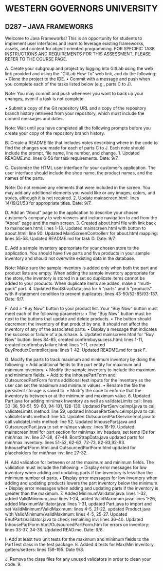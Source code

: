 # WESTERN GOVERNORS UNIVERSITY 
## D287 – JAVA FRAMEWORKS
Welcome to Java Frameworks! This is an opportunity for students to implement user interfaces and learn to leverage existing frameworks, assets, and content for object-oriented programming.
FOR SPECIFIC TASK INSTRUCTIONS AND REQUIREMENTS FOR THIS ASSESSMENT, PLEASE REFER TO THE COURSE PAGE.

A.  Create your subgroup and project by logging into GitLab using the web link provided and using the “GitLab How-To” web link, and do the following:
•  Clone the project to the IDE.
•  Commit with a message and push when you complete each of the tasks listed below (e.g., parts C to J).

Note: You may commit and push whenever you want to back up your changes, even if a task is not complete.

•  Submit a copy of the Git repository URL and a copy of the repository branch history retrieved from your repository, which must include the commit messages and dates.

Note: Wait until you have completed all the following prompts before you create your copy of the repository branch history.

B.  Create a README file that includes notes describing where in the code to find the changes you made for each of parts C to J. Each note should include the prompt, file name, line number, and change.
    1. Updated README.md: lines 6-56 for task requirements. Date: 9/7.

C.  Customize the HTML user interface for your customer’s application. The user interface should include the shop name, the product names, and the names of the parts.

Note: Do not remove any elements that were included in the screen. You may add any additional elements you would like or any images, colors, and styles, although it is not required.
    2. Update mainscreen.html: lines 14/19/21/53 for appropriate titles. Date: 9/7.

D.  Add an “About” page to the application to describe your chosen customer’s company to web viewers and include navigation to and from the “About” page and the main screen.
    3. Created about.html file with link back to mainsceen.html: lines 1-13. Updated mainscreen.html with button to about.html: line 90. Updated MainScreenControllerr for about.html mapping: lines 55-58. Updated README.md for task D. Date: 9/7.

E.  Add a sample inventory appropriate for your chosen store to the application. You should have five parts and five products in your sample inventory and should not overwrite existing data in the database.

Note: Make sure the sample inventory is added only when both the part and product lists are empty. When adding the sample inventory appropriate for the store, the inventory is stored in a set so duplicate items cannot be added to your products. When duplicate items are added, make a “multi-pack” part.
    4. Updated BootStrapData.java for 5 "parts" and 5 "products" with if-statement condition to prevent duplicates: lines 43-50/52-85/93-137. Date: 9/7.

F.  Add a “Buy Now” button to your product list. Your “Buy Now” button must meet each of the following parameters:
•  The “Buy Now” button must be next to the buttons that update and delete products.
•  The button should decrement the inventory of that product by one. It should not affect the inventory of any of the associated parts.
•  Display a message that indicates the success or failure of a purchase.
    5. Updated mainscreen.html for "Buy Now" button: lines 84-85, created confirmbuysucess.html: lines 1-11, created confirmbuyfailure.html: lines 1-11, created BuyProductController.java: lines 1-42. Updated README.md for task F.

G.  Modify the parts to track maximum and minimum inventory by doing the following:
•  Add additional fields to the part entity for maximum and minimum inventory.
•  Modify the sample inventory to include the maximum and minimum fields.
•  Add to the InhousePartForm and OutsourcedPartForm forms additional text inputs for the inventory so the user can set the maximum and minimum values.
•  Rename the file the persistent storage is saved to.
•  Modify the code to enforce that the inventory is between or at the minimum and maximum value.
    6. Updated Part.java for adding min/max Inventory as well as validateLimits call: lines 33-36, 50-51, 59-60, 94-101, 128-136. Updated PartServiceImpl.java to call validateLimits method: line 59, updated InhousePartServiceImpl.java to call validateLimits method: line 54. Updated OutsourcedPartServiceImpl.java to call validateLimits method: line 52. Updated InhousePart.java and OutsourcedPart.java to set min/max values: lines 18-19. Updated mainscreen.html for part section for min/max inv headers, set temp IDs for min/max inv: line 37-38, 47-48. BootStrapData.java updated parts for min/max inventory: lines 51-52, 62-63, 72-73, 82-83,92-93. InhousePartForm.html and OutsourcedPartForm.html updated for placeholders for min/max inv: line 27-32.

H.  Add validation for between or at the maximum and minimum fields. The validation must include the following:
•  Display error messages for low inventory when adding and updating parts if the inventory is less than the minimum number of parts.
•  Display error messages for low inventory when adding and updating products lowers the part inventory below the minimum.
•  Display error messages when adding and updating parts if the inventory is greater than the maximum.
    7. Added MinimumValidator.java: lines 1-32, added ValidMinimum.java: lines 1-24, added ValidMaximum.java: lines 1-26, added MaximumValidator.java: lines 1-31, updated Part.java to import and set ValidMinimum/ValidMaximum: lines 4-5, 21-22, updated Product.java with ValidMinimum/ValidMaximum: lines 4-5, 25-27. Updated EnufPartsValidator.java to check remaining inv: lines 36-40. Updated InhousePartForm.html/OutsourcedPartForm.htm for errors on inventory: lines 33-37, 34-38. Updated READ.me. Date: 9/8.

I.  Add at least two unit tests for the maximum and minimum fields to the PartTest class in the test package.
    8. Added 4 tests for Max/Min inventory getters/setters: lines 159-195. Date 9/8.

J.  Remove the class files for any unused validators in order to clean your code.
    9. 
